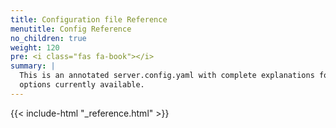 ```yaml
---
title: Configuration file Reference
menutitle: Config Reference
no_children: true
weight: 120
pre: <i class="fas fa-book"></i>
summary: |
  This is an annotated server.config.yaml with complete explanations for all
  options currently available.
---
```


{{< include-html "_reference.html" >}}
